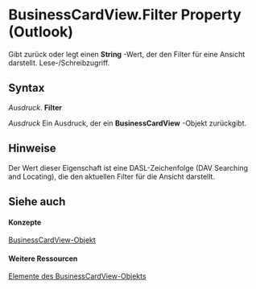 
# BusinessCardView.Filter Property (Outlook)

Gibt zurück oder legt einen  **String** -Wert, der den Filter für eine Ansicht darstellt. Lese-/Schreibzugriff.


## Syntax

 _Ausdruck_. **Filter**

 _Ausdruck_ Ein Ausdruck, der ein **BusinessCardView** -Objekt zurückgibt.


## Hinweise

Der Wert dieser Eigenschaft ist eine DASL-Zeichenfolge (DAV Searching and Locating), die den aktuellen Filter für die Ansicht darstellt.


## Siehe auch


#### Konzepte


[BusinessCardView-Objekt](83706cf8-080c-fbf0-9381-5801a2dd4dfd.md)
#### Weitere Ressourcen


[Elemente des BusinessCardView-Objekts](http://msdn.microsoft.com/library/7ae88b49-5a9f-1a7b-79c2-3320bb0b50ae%28Office.15%29.aspx)